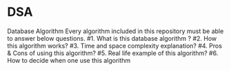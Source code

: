 # DSA
Database Algorithm
Every algorithm included in this repository must be able to answer below questions.
#1. What is this database algorithm ?
#2. How this algorithm works?
#3. Time and space complexity explanation?
#4. Pros & Cons of using this algorithm?
#5. Real life example of this algorithm?
#6. How to decide when one use this algorithm
